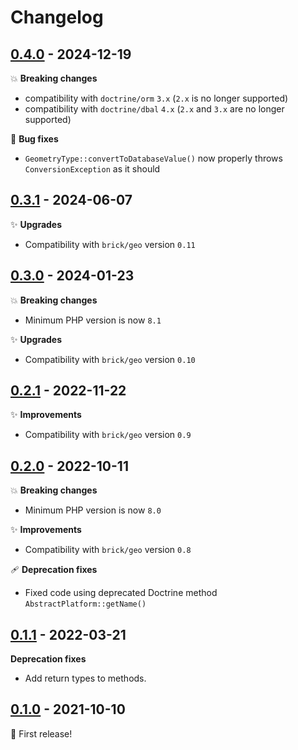 # Changelog

## [0.4.0](https://github.com/brick/geo-doctrine/releases/tag/0.4.0) - 2024-12-19

💥 **Breaking changes**

- compatibility with `doctrine/orm` `3.x` (`2.x` is no longer supported)
- compatibility with `doctrine/dbal` `4.x` (`2.x` and `3.x` are no longer supported)

🐛 **Bug fixes**

- `GeometryType::convertToDatabaseValue()` now properly throws `ConversionException` as it should

## [0.3.1](https://github.com/brick/geo-doctrine/releases/tag/0.3.1) - 2024-06-07

✨ **Upgrades**

- Compatibility with `brick/geo` version `0.11`

## [0.3.0](https://github.com/brick/geo-doctrine/releases/tag/0.3.0) - 2024-01-23

💥 **Breaking changes**

- Minimum PHP version is now `8.1`

✨ **Upgrades**

- Compatibility with `brick/geo` version `0.10`

## [0.2.1](https://github.com/brick/geo-doctrine/releases/tag/0.2.1) - 2022-11-22

✨ **Improvements**

- Compatibility with `brick/geo` version `0.9`

## [0.2.0](https://github.com/brick/geo-doctrine/releases/tag/0.2.0) - 2022-10-11

💥 **Breaking changes**

- Minimum PHP version is now `8.0`

✨ **Improvements**

- Compatibility with `brick/geo` version `0.8`

🩹 **Deprecation fixes**

- Fixed code using deprecated Doctrine method `AbstractPlatform::getName()`

## [0.1.1](https://github.com/brick/geo-doctrine/releases/tag/0.1.1) - 2022-03-21

**Deprecation fixes**

* Add return types to methods.

## [0.1.0](https://github.com/brick/geo-doctrine/releases/tag/0.1.0) - 2021-10-10

:tada: First release!
